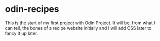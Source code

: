 # odin-recipes

This is the start of my first project with Odin Project. It will be, from what I can tell, the bones of a recipe website initially and I will add CSS later to fancy it up later.